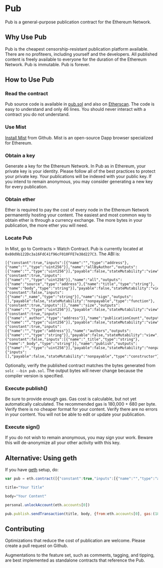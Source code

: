# Pub
Pub is a general-purpose publication contract for the Ethereum Network.

## Why Use Pub
Pub is the cheapest censorship-resistant publication platform available.
There are no profiteers, including yourself and the developers.
All published content is freely available to everyone for the duration of the Ethereum Network.
Pub is immutable.
Pub is forever.

## How to Use Pub
### Read the contract
Pub source code is available in [pub.sol](https://github.com/wjmelements/pub/blob/master/pub.sol) and also on [Etherscan](https://etherscan.io/address/0x80d9b122dc3a16fdc41f96cf010ffe7e38d227c3).
The code is easy to understand and only 46 lines.
You should never interact with a contract you do not understand.

### Use Mist
[Install Mist](https://github.com/ethereum/mist/releases) from Github.
Mist is an open-source Dapp browser specialized for Ethereum.

### Obtain a key
Generate a key for the Ethereum Network.
In Pub as in Ethereum, your private key is your identity.
Please follow all of the best practices to protect your private key.
Your publications will be indexed with your public key.
If you intend to remain anonymous, you may consider generating a new key for every publication.

### Obtain ether
Ether is required to pay the cost of every node in the Ethereum Network permanently hosting your content.
The easiest and most common way to obtain ether is through a currency exchange.
The more bytes in your publication, the more ether you will need.

### Locate Pub
In Mist, go to Contracts > Watch Contract.
Pub is currently located at `0x80d9b122Dc3a16FdC41f96cF010FFE7e38d227C3`.
The ABI is:

```
[{"constant":true,"inputs":[{"name":"","type":"address"},{"name":"","type":"uint256"}],"name":"allByAuthor","outputs":[{"name":"","type":"uint256"}],"payable":false,"stateMutability":"view","type":"function"},{"constant":true,"inputs":[{"name":"","type":"uint256"}],"name":"all","outputs":[{"name":"source","type":"address"},{"name":"title","type":"string"},{"name":"body","type":"string"}],"payable":false,"stateMutability":"view","type":"function"},{"constant":false,"inputs":[{"name":"_name","type":"string"}],"name":"sign","outputs":[],"payable":false,"stateMutability":"nonpayable","type":"function"},{"constant":true,"inputs":[],"name":"size","outputs":[{"name":"","type":"uint256"}],"payable":false,"stateMutability":"view","type":"function"},{"constant":true,"inputs":[{"name":"_author","type":"address"}],"name":"publicationCount","outputs":[{"name":"","type":"uint256"}],"payable":false,"stateMutability":"view","type":"function"},{"constant":true,"inputs":[{"name":"","type":"address"}],"name":"authors","outputs":[{"name":"","type":"string"}],"payable":false,"stateMutability":"view","type":"function"},{"constant":false,"inputs":[{"name":"_title","type":"string"},{"name":"_body","type":"string"}],"name":"publish","outputs":[{"name":"","type":"uint256"}],"payable":false,"stateMutability":"nonpayable","type":"function"},{"inputs":[],"payable":false,"stateMutability":"nonpayable","type":"constructor"}]
```

Optionally, verify the published contract matches the bytes generated from `solc --bin pub.sol`.
The output bytes will never change because the compiler version is specified.

### Execute publish()
Be sure to provide enough gas.
Gas cost is calculable, but not yet automatically calculated.
The recommended gas is 180,000 + 680 per byte.
Verify there is no cheaper format for your content.
Verify there are no errors in your content.
You will not be able to edit or update your publication.

### Execute sign()
If you do not wish to remain anonymous, you may sign your work.
Beware this will de-anonymize all your other activity with this key.

## Alternative: Using geth
If you have [geth](https://github.com/ethereum/go-ethereum) setup, do:

```javascript
var pub = eth.contract([{"constant":true,"inputs":[{"name":"","type":"address"},{"name":"","type":"uint256"}],"name":"allByAuthor","outputs":[{"name":"","type":"uint256"}],"payable":false,"stateMutability":"view","type":"function"},{"constant":true,"inputs":[{"name":"","type":"uint256"}],"name":"all","outputs":[{"name":"source","type":"address"},{"name":"title","type":"string"},{"name":"body","type":"string"}],"payable":false,"stateMutability":"view","type":"function"},{"constant":false,"inputs":[{"name":"_name","type":"string"}],"name":"sign","outputs":[],"payable":false,"stateMutability":"nonpayable","type":"function"},{"constant":true,"inputs":[],"name":"size","outputs":[{"name":"","type":"uint256"}],"payable":false,"stateMutability":"view","type":"function"},{"constant":true,"inputs":[{"name":"_author","type":"address"}],"name":"publicationCount","outputs":[{"name":"","type":"uint256"}],"payable":false,"stateMutability":"view","type":"function"},{"constant":true,"inputs":[{"name":"","type":"address"}],"name":"authors","outputs":[{"name":"","type":"string"}],"payable":false,"stateMutability":"view","type":"function"},{"constant":false,"inputs":[{"name":"_title","type":"string"},{"name":"_body","type":"string"}],"name":"publish","outputs":[{"name":"","type":"uint256"}],"payable":false,"stateMutability":"nonpayable","type":"function"},{"inputs":[],"payable":false,"stateMutability":"nonpayable","type":"constructor"}]).at('0x80d9b122Dc3a16FdC41f96cF010FFE7e38d227C3')

title="Your Title"

body="Your Content"

personal.unlockAccount(eth.accounts[0])

pub.publish.sendTransaction(title, body, {from:eth.accounts[0], gas:(180000+680*(title.length+body.length))})
```

## Contributing
Optimizations that reduce the cost of publication are welcome. Please create a pull request on Github.

Augmentations to the feature set, such as comments, tagging, and tipping, are best implemented as standalone contracts that reference the Pub.
